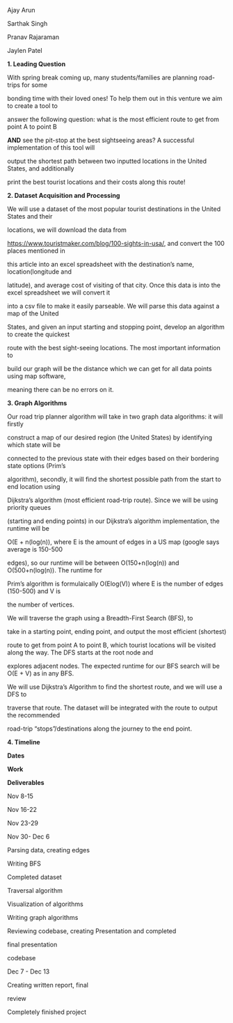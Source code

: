 ﻿

Ajay Arun

Sarthak Singh

Pranav Rajaraman

Jaylen Patel

**1. Leading Question**

With spring break coming up, many students/families are planning road-trips for some

bonding time with their loved ones! To help them out in this venture we aim to create a tool to

answer the following question: what is the most efficient route to get from point A to point B

**AND** see the pit-stop at the best sightseeing areas? A successful implementation of this tool will

output the shortest path between two inputted locations in the United States, and additionally

print the best tourist locations and their costs along this route!

**2. Dataset Acquisition and Processing**

We will use a dataset of the most popular tourist destinations in the United States and their

locations, we will download the data from

<https://www.touristmaker.com/blog/100-sights-in-usa/>, and convert the 100 places mentioned in

this article into an excel spreadsheet with the destination’s name, location(longitude and

latitude), and average cost of visiting of that city. Once this data is into the excel spreadsheet we will convert it

into a csv file to make it easily parseable. We will parse this data against a map of the United

States, and given an input starting and stopping point, develop an algorithm to create the quickest

route with the best sight-seeing locations. The most important information to

build our graph will be the distance which we can get for all data points using map software,

meaning there can be no errors on it.

**3. Graph Algorithms**

Our road trip planner algorithm will take in two graph data algorithms: it will firstly

construct a map of our desired region (the United States) by identifying which state will be

connected to the previous state with their edges based on their bordering state options (Prim’s

algorithm), secondly, it will find the shortest possible path from the start to end location using

Dijkstra’s algorithm (most efficient road-trip route). Since we will be using priority queues

(starting and ending points) in our Dijkstra’s algorithm implementation, the runtime will be

O(E + n(log(n)), where E is the amount of edges in a US map (google says average is 150-500

edges), so our runtime will be between O(150+n(log(n)) and O(500+n(log(n)). The runtime for

Prim’s algorithm is formulaically O(Elog(V)) where E is the number of edges (150-500) and V is

the number of vertices.

We will traverse the graph using a Breadth-First Search (BFS), to

take in a starting point, ending point, and output the most efficient (shortest)

route to get from point A to point B, which tourist locations will be visited along the way. The DFS starts at the root node and

explores adjacent nodes. The expected runtime for our BFS search will be O(E + V) as in any BFS.

We will use Dijkstra’s Algorithm to find the shortest route, and we will use a DFS to

traverse that route. The dataset will be integrated with the route to output the recommended

road-trip “stops”/destinations along the journey to the end point.

**4. Timeline**

**Dates**

**Work**

**Deliverables**

Nov 8-15

Nov 16-22

Nov 23-29

Nov 30- Dec 6

Parsing data, creating edges

Writing BFS

Completed dataset

Traversal algorithm

Visualization of algorithms

Writing graph algorithms

Reviewing codebase, creating Presentation and completed

final presentation

codebase

Dec 7 - Dec 13

Creating written report, final

review

Completely finished project

